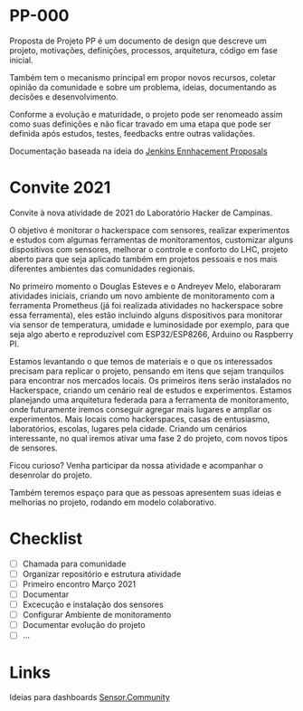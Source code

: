 # PP-000

Proposta de Projeto
PP é um documento de design que descreve um projeto, motivações, definições, processos, arquitetura, código em fase inicial. 

Também tem o mecanismo principal em propor novos recursos, coletar opinião da comunidade e sobre um problema, ideias, documentando as decisões e desenvolvimento.

Conforme a evolução e maturidade, o projeto pode ser renomeado assim como suas definições e não ficar travado em uma etapa que pode ser definida após estudos, testes, feedbacks entre outras validações.

Documentação baseada na ideia do [Jenkins Ennhacement Proposals](https://github.com/jenkinsci/jep)

# Convite 2021
Convite à nova atividade de 2021 do Laboratório Hacker de Campinas.

O objetivo é monitorar o hackerspace com sensores, realizar experimentos e estudos com algumas ferramentas de monitoramentos, customizar alguns dispositivos com sensores, melhorar o controle e conforto do LHC, projeto aberto para que seja aplicado também em projetos pessoais e nos mais diferentes ambientes das comunidades regionais.

No primeiro momento o Douglas Esteves e o Andreyev Melo, elaboraram atividades iniciais, criando um novo ambiente de monitoramento com a ferramenta Prometheus (já foi realizada atividades no hackerspace sobre essa ferramenta), eles estão incluindo alguns dispositivos para 
monitorar via sensor de temperatura, umidade e luminosidade por exemplo, para que seja algo aberto e reproduzível com ESP32/ESP8266, Arduino ou Raspberry PI. 

Estamos levantando o que temos de materiais e o que os interessados precisam para replicar o projeto, pensando em itens que sejam tranquilos para encontrar nos mercados locais.
Os primeiros itens serão instalados no Hackerspace, criando um cenário real de estudos e experimentos. Estamos planejando uma arquitetura federada para a ferramenta de monitoramento, onde futuramente iremos conseguir agregar mais lugares e ampliar os experimentos. Mais locais como hackerspaces, casas de entusiasmo, laboratórios, escolas, lugares pela cidade. Criando um cenários interessante, no qual iremos ativar uma fase 2 do projeto, com novos tipos de sensores.

Ficou curioso? Venha participar da nossa atividade e acompanhar o desenrolar do projeto.

Também teremos espaço para que as pessoas apresentem suas ideias e melhorias no projeto, rodando em modelo colaborativo.

# Checklist
- [ ] Chamada para comunidade
- [ ] Organizar repositório e estrutura atividade
- [ ] Primeiro encontro Março 2021
- [ ] Documentar
- [ ] Excecução e instalação dos sensores
- [ ] Configurar Ambiente de monitoramento
- [ ] Documentar evolução do projeto
- [ ] ...

# Links
Ideias para dashboards [Sensor.Community](https://sensor.community/es/)
